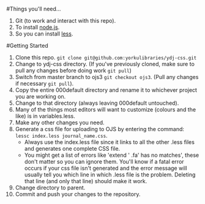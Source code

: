 #Things you'll need...

1. Git (to work and interact with this repo).
2. To install [node.js][nodejs].
3. So you can install [less][less]. 

#Getting Started

1. Clone this repo. `git clone git@github.com:yorkulibraries/ydj-css.git`
2. Change to ydj-css directory. (If you've previously cloned, make sure to pull any changes before doing work `git pull`)
3. Switch from master branch to ojs3 `git checkout ojs3`. (Pull any changes if necessary `git pull`). 
2. Copy the entire 000default directory and rename it to whichever project you are working on.
3. Change to that directory (always leaving 000default untouched).
4. Many of the things most editors will want to customize (colours and the like) is in variables.less. 
5. Make any other changes you need.
6. Generate a css file for uploading to OJS by entering the command: `lessc index.less journal_name.css`. 
    - Always use the index.less file since it links to all the other .less files and generates one complete CSS file. 
    - You might get a list of errors like 'extend ' .fa' has no matches', these don't matter so you can ignore them. You'll know if a fatal error occurs if your css file isn't generated and the error message will usually tell you which line in which .less file is the problem. Deleting that line (and only that line) should make it work.
7. Change directory to parent.
8. Commit and push your changes to the repository.



[nodejs]: https://nodejs.org/en/
[less]: http://lesscss.org/
